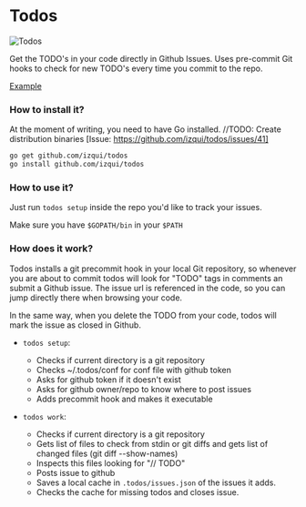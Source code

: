 # Todos
![Todos](github.com/izqui/todos/blob/master/demo.gif)

Get the TODO's in your code directly in Github Issues. Uses pre-commit Git hooks to check for new TODO's every time you commit to the repo.

[Example](#how-to-install-it)

### How to install it? 

At the moment of writing, you need to have Go installed. //TODO: Create distribution binaries [Issue: https://github.com/izqui/todos/issues/41]
```.sh 
go get github.com/izqui/todos
go install github.com/izqui/todos
```
### How to use it?

Just run `todos setup` inside the repo you'd like to track your issues.

Make sure you have `$GOPATH/bin` in your `$PATH`

### How does it work?

Todos installs a git precommit hook in your local Git repository, so whenever you are about to commit todos will look for "TODO" tags in comments an submit a Github issue. The issue url is referenced in the code, so you can jump directly there when browsing your code.

In the same way, when you delete the TODO from your code, todos will mark the issue as closed in Github.

* `todos setup`: 
	* Checks if current directory is a git repository
	* Checks ~/.todos/conf for conf file with github token
	* Asks for github token if it doesn't exist
	* Asks for github owner/repo to know where to post issues
	* Adds precommit hook and makes it executable

* `todos work`: 
	* Checks if current directory is a git repository
	* Gets list of files to check from stdin or git diffs and gets list of changed files (git diff --show-names)
	* Inspects this files looking for "// TODO" 
	* Posts issue to github
	* Saves a local cache in `.todos/issues.json` of the issues it adds.
	* Checks the cache for missing todos and closes issue.
